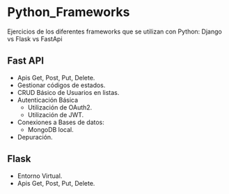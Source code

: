 # Python_Frameworks

Ejercicios de los diferentes frameworks que se utilizan con Python: Django vs Flask vs FastApi

## Fast API

- Apis Get, Post, Put, Delete.
- Gestionar códigos de estados.
- CRUD Básico de Usuarios en listas.
- Autenticación Básica
  - Utilización de OAuth2.
  - Utilización de JWT.
- Conexiones a Bases de datos:
  - MongoDB local.
- Depuración.

## Flask

- Entorno Virtual.
- Apis Get, Post, Put, Delete.
